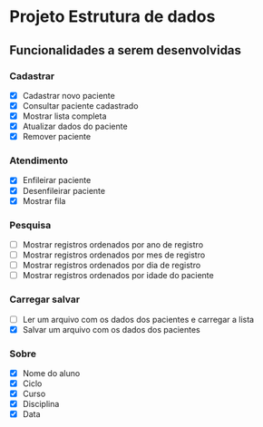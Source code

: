 # Projeto Estrutura de dados

## Funcionalidades a serem desenvolvidas

### Cadastrar

- [x] Cadastrar novo paciente
- [x] Consultar paciente cadastrado
- [x] Mostrar lista completa
- [x] Atualizar dados do paciente
- [x] Remover paciente

### Atendimento

- [x] Enfileirar paciente
- [x] Desenfileirar paciente
- [x] Mostrar fila

### Pesquisa

- [ ] Mostrar registros ordenados por ano de registro
- [ ] Mostrar registros ordenados por mes de registro
- [ ] Mostrar registros ordenados por dia de registro
- [ ] Mostrar registros ordenados por idade do paciente

### Carregar salvar

- [ ] Ler um arquivo com os dados dos pacientes e carregar a lista
- [x] Salvar um arquivo com os dados dos pacientes

### Sobre

- [x] Nome do aluno
- [x] Ciclo
- [x] Curso
- [x] Disciplina
- [x] Data
